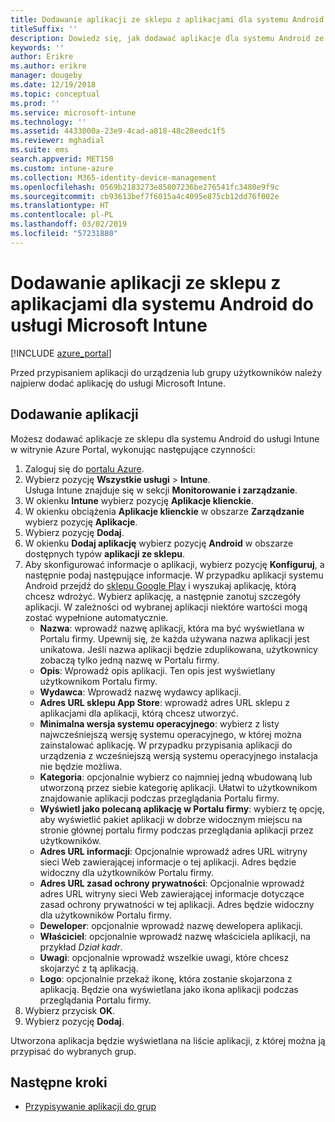 ```yaml
---
title: Dodawanie aplikacji ze sklepu z aplikacjami dla systemu Android do usługi Microsoft Intune
titleSuffix: ''
description: Dowiedz się, jak dodawać aplikacje dla systemu Android ze sklepu Google Play do usługi Microsoft Intune.
keywords: ''
author: Erikre
ms.author: erikre
manager: dougeby
ms.date: 12/19/2018
ms.topic: conceptual
ms.prod: ''
ms.service: microsoft-intune
ms.technology: ''
ms.assetid: 4433000a-23e9-4cad-a818-48c28eedc1f5
ms.reviewer: mghadial
ms.suite: ems
search.appverid: MET150
ms.custom: intune-azure
ms.collection: M365-identity-device-management
ms.openlocfilehash: 0569b2183273e85807236be276541fc3480e9f9c
ms.sourcegitcommit: cb93613bef7f6015a4c4095e875cb12dd76f002e
ms.translationtype: HT
ms.contentlocale: pl-PL
ms.lasthandoff: 03/02/2019
ms.locfileid: "57231880"
---
```

# <a name="add-android-store-apps-to-microsoft-intune"></a>Dodawanie aplikacji ze sklepu z aplikacjami dla systemu Android do usługi Microsoft Intune

[!INCLUDE [azure_portal](./includes/azure_portal.md)]

Przed przypisaniem aplikacji do urządzenia lub grupy użytkowników należy najpierw dodać aplikację do usługi Microsoft Intune. 

## <a name="add-an-app"></a>Dodawanie aplikacji

Możesz dodawać aplikacje ze sklepu dla systemu Android do usługi Intune w witrynie Azure Portal, wykonując następujące czynności:

1. Zaloguj się do [portalu Azure](https://portal.azure.com).
2. Wybierz pozycję **Wszystkie usługi** > **Intune**.  
    Usługa Intune znajduje się w sekcji **Monitorowanie i zarządzanie**.
3. W okienku **Intune** wybierz pozycję **Aplikacje klienckie**.
4. W okienku obciążenia **Aplikacje klienckie** w obszarze **Zarządzanie** wybierz pozycję **Aplikacje**.
5. Wybierz pozycję **Dodaj**.
6. W okienku **Dodaj aplikację** wybierz pozycję **Android** w obszarze dostępnych typów **aplikacji ze sklepu**.
7. Aby skonfigurować informacje o aplikacji, wybierz pozycję **Konfiguruj**, a następnie podaj następujące informacje. W przypadku aplikacji systemu Android przejdź do [sklepu Google Play](https://play.google.com/store) i wyszukaj aplikację, którą chcesz wdrożyć. Wybierz aplikację, a następnie zanotuj szczegóły aplikacji. W zależności od wybranej aplikacji niektóre wartości mogą zostać wypełnione automatycznie.
    - **Nazwa**: wprowadź nazwę aplikacji, która ma być wyświetlana w Portalu firmy. Upewnij się, że każda używana nazwa aplikacji jest unikatowa. Jeśli nazwa aplikacji będzie zduplikowana, użytkownicy zobaczą tylko jedną nazwę w Portalu firmy.
    - **Opis**: Wprowadź opis aplikacji. Ten opis jest wyświetlany użytkownikom Portalu firmy.
    - **Wydawca**: Wprowadź nazwę wydawcy aplikacji.
    - **Adres URL sklepu App Store**: wprowadź adres URL sklepu z aplikacjami dla aplikacji, którą chcesz utworzyć.
    - **Minimalna wersja systemu operacyjnego**: wybierz z listy najwcześniejszą wersję systemu operacyjnego, w której można zainstalować aplikację. W przypadku przypisania aplikacji do urządzenia z wcześniejszą wersją systemu operacyjnego instalacja nie będzie możliwa.
    - **Kategoria**: opcjonalnie wybierz co najmniej jedną wbudowaną lub utworzoną przez siebie kategorię aplikacji. Ułatwi to użytkownikom znajdowanie aplikacji podczas przeglądania Portalu firmy.
    - **Wyświetl jako polecaną aplikację w Portalu firmy**: wybierz tę opcję, aby wyświetlić pakiet aplikacji w dobrze widocznym miejscu na stronie głównej portalu firmy podczas przeglądania aplikacji przez użytkowników.
    - **Adres URL informacji**: Opcjonalnie wprowadź adres URL witryny sieci Web zawierającej informacje o tej aplikacji. Adres będzie widoczny dla użytkowników Portalu firmy.
    - **Adres URL zasad ochrony prywatności**: Opcjonalnie wprowadź adres URL witryny sieci Web zawierającej informacje dotyczące zasad ochrony prywatności w tej aplikacji. Adres będzie widoczny dla użytkowników Portalu firmy.
    - **Deweloper**: opcjonalnie wprowadź nazwę dewelopera aplikacji.
    - **Właściciel**: opcjonalnie wprowadź nazwę właściciela aplikacji, na przykład *Dział kadr*.
    - **Uwagi**: opcjonalnie wprowadź wszelkie uwagi, które chcesz skojarzyć z tą aplikacją.
    - **Logo**: opcjonalnie przekaż ikonę, która zostanie skojarzona z aplikacją. Będzie ona wyświetlana jako ikona aplikacji podczas przeglądania Portalu firmy.
1. Wybierz przycisk **OK**.
2. Wybierz pozycję **Dodaj**.

Utworzona aplikacja będzie wyświetlana na liście aplikacji, z której można ją przypisać do wybranych grup. 

## <a name="next-steps"></a>Następne kroki

- [Przypisywanie aplikacji do grup](apps-deploy.md)
